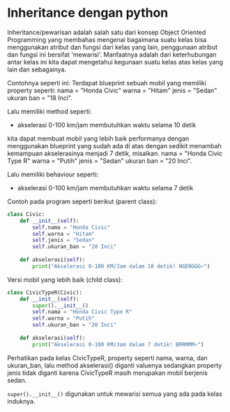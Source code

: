# Inheritance dengan python

Inheritance/pewarisan adalah salah satu dari konsep Object Oriented Programming yang membahas mengenai bagaimana suatu kelas bisa menggunakan atribut dan fungsi dari kelas yang lain, penggunaan atribut dan fungsi ini bersifat 'mewarisi'. Manfaatnya adalah dari keterhubungan antar kelas ini kita dapat mengetahui kegunaan suatu kelas atas kelas yang lain dan sebagainya.

Contohnya seperti ini: Terdapat blueprint sebuah mobil yang memiliki property seperti: 
nama = "Honda Civic"
warna = "Hitam"
jenis = "Sedan"
ukuran ban = "18 Inci". 

Lalu memiliki method seperti:
- akselerasi 0-100 km/jam membutuhkan waktu selama 10 detik

kita dapat membuat mobil yang lebih baik performanya dengan menggunakan blueprint yang sudah ada di atas dengan sedikit menambah kemampuan akselerasinya menjadi 7 detik, misalkan.
nama = "Honda Civic Type R"
warna = "Putih"
jenis = "Sedan"
ukuran ban = "20 Inci". 

Lalu memiliki behaviour seperti:
- akselerasi 0-100 km/jam membutuhkan waktu selama 7 detik

Contoh pada program seperti berikut (parent class):
```python
class Civic:
    def __init__(self):
        self.nama = "Honda Civic"
        self.warna = "Hitam"
        self.jenis = "Sedan"
        self.ukuran_ban = "20 Inci"
    
    def akselerasi(self):
        print("Akselerasi 0-100 KM/Jam dalam 10 detik! NGENGGG~")
```

Versi mobil yang lebih baik (child class):
```python
class CivicTypeR(Civic):
    def __init__(self):
        super().__init__()
        self.nama = "Honda Civic Type R"
        self.warna = "Putih"
        self.ukuran_ban = "20 Inci"
    
    def akselerasi(self):
        print("Akselerasi 0-100 KM/Jam dalam 7 detik! BRRMMM~")
```

Perhatikan pada kelas CivicTypeR, property seperti nama, warna, dan ukuran_ban, lalu method akselerasi() diganti valuenya sedangkan property jenis tidak diganti karena CivicTypeR masih merupakan mobil berjenis sedan.

```super().__init__()``` digunakan untuk mewarisi semua yang ada pada kelas induknya.